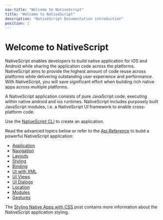 ```yaml
---
nav-title: "Welcome to NativeScript"
title: "Welcome to NativeScript"
description: "NativeScript Documentation introduction"
position: 1
---
```


# Welcome to NativeScript

NativeScript enables developers to build native application for iOS and Android while sharing the application code across the platforms. NativeScript aims to provide the highest amount of code reuse across platforms while delivering outstanding user experience and performance. With NativeScript, you will save significant effort when building rich native apps across multiple platforms.

A NativeScript application consists of pure JavaScript code, executing within native android and ios runtimes. NativeScript includes purposely built JavaScript modules, i.e. a NativeScript UI framework to enable cross-platform code.

Use the [NativeScript CLI](http://www.telerik.com/forums/using-the-cli-to-build-a-nativescript-application-f3de79aa6c37) to create an application.

Read the advanced topics below or refer to the [Api Reference](ApiReference/) to build a powerful NativeScript application:

- [Application](application-management.md)
- [Navigation](navigation.md)
- [Layouts](layouts.md)
- [Styling](styling.md)
- [Binding](bindings.md)
- [UI with XML](ui-with-xml.md)
- [UI Views](ui-views.md)
- [UI Dialogs](ui-dialogs.md)
- [Location](location.md)
- [Modules](modules.md)
- [Gestures](gestures.md)

The [Styling Native Apps with CSS](http://developer.telerik.com/featured/styling-native-apps-css/) post contains more information about the NativeScript application styling.

